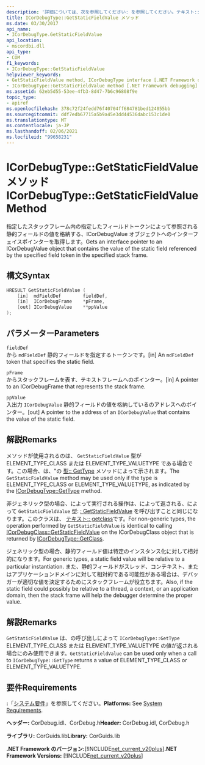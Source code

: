 ```yaml
---
description: '詳細については、次を参照してください: を参照してください。テキスト:: GetStaticFieldValue メソッド'
title: ICorDebugType::GetStaticFieldValue メソッド
ms.date: 03/30/2017
api_name:
- ICorDebugType.GetStaticFieldValue
api_location:
- mscordbi.dll
api_type:
- COM
f1_keywords:
- ICorDebugType::GetStaticFieldValue
helpviewer_keywords:
- GetStaticFieldValue method, ICorDebugType interface [.NET Framework debugging]
- ICorDebugType::GetStaticFieldValue method [.NET Framework debugging]
ms.assetid: 62eb5d55-53ee-4fb3-8d47-7b6c96808f9e
topic_type:
- apiref
ms.openlocfilehash: 378c72f24fedd76f40704ff684781bed124055bb
ms.sourcegitcommit: ddf7edb67715a5b9a45e3dd44536dabc153c1de0
ms.translationtype: MT
ms.contentlocale: ja-JP
ms.lasthandoff: 02/06/2021
ms.locfileid: "99658231"
---
```

# <a name="icordebugtypegetstaticfieldvalue-method"></a><span data-ttu-id="3e17b-103">ICorDebugType::GetStaticFieldValue メソッド</span><span class="sxs-lookup"><span data-stu-id="3e17b-103">ICorDebugType::GetStaticFieldValue Method</span></span>

<span data-ttu-id="3e17b-104">指定したスタックフレーム内の指定したフィールドトークンによって参照される静的フィールドの値を格納する、ICorDebugValue オブジェクトへのインターフェイスポインターを取得します。</span><span class="sxs-lookup"><span data-stu-id="3e17b-104">Gets an interface pointer to an ICorDebugValue object that contains the value of the static field referenced by the specified field token in the specified stack frame.</span></span>  
  
## <a name="syntax"></a><span data-ttu-id="3e17b-105">構文</span><span class="sxs-lookup"><span data-stu-id="3e17b-105">Syntax</span></span>  
  
```cpp  
HRESULT GetStaticFieldValue (  
    [in]  mdFieldDef        fieldDef,  
    [in]  ICorDebugFrame    *pFrame,  
    [out] ICorDebugValue    **ppValue  
);  
```  
  
## <a name="parameters"></a><span data-ttu-id="3e17b-106">パラメーター</span><span class="sxs-lookup"><span data-stu-id="3e17b-106">Parameters</span></span>  

 `fieldDef`  
 <span data-ttu-id="3e17b-107">から `mdFieldDef` 静的フィールドを指定するトークンです。</span><span class="sxs-lookup"><span data-stu-id="3e17b-107">[in] An `mdFieldDef` token that specifies the static field.</span></span>  
  
 `pFrame`  
 <span data-ttu-id="3e17b-108">からスタックフレームを表す、テキストフレームへのポインター。</span><span class="sxs-lookup"><span data-stu-id="3e17b-108">[in] A pointer to an ICorDebugFrame that represents the stack frame.</span></span>  
  
 `ppValue`  
 <span data-ttu-id="3e17b-109">入出力 `ICorDebugValue` 静的フィールドの値を格納しているのアドレスへのポインター。</span><span class="sxs-lookup"><span data-stu-id="3e17b-109">[out] A pointer to the address of an `ICorDebugValue` that contains the value of the static field.</span></span>  
  
## <a name="remarks"></a><span data-ttu-id="3e17b-110">解説</span><span class="sxs-lookup"><span data-stu-id="3e17b-110">Remarks</span></span>  

 <span data-ttu-id="3e17b-111">メソッドが使用されるのは、 `GetStaticFieldValue` 型が ELEMENT_TYPE_CLASS または ELEMENT_TYPE_VALUETYPE である場合です。この場合、は、"の [型:: GetType](icordebugtype-gettype-method.md) メソッドによって示されます。</span><span class="sxs-lookup"><span data-stu-id="3e17b-111">The `GetStaticFieldValue` method may be used only if the type is ELEMENT_TYPE_CLASS or ELEMENT_TYPE_VALUETYPE, as indicated by the [ICorDebugType::GetType](icordebugtype-gettype-method.md) method.</span></span>  
  
 <span data-ttu-id="3e17b-112">非ジェネリック型の場合、によって実行される操作は、によって返される、によって `GetStaticFieldValue` 型: [: GetStaticFieldValue](icordebugclass-getstaticfieldvalue-method.md) を呼び出すことと同じになります。このクラスは、 [テキスト:: getclass](icordebugtype-getclass-method.md)です。</span><span class="sxs-lookup"><span data-stu-id="3e17b-112">For non-generic types, the operation performed by `GetStaticFieldValue` is identical to calling [ICorDebugClass::GetStaticFieldValue](icordebugclass-getstaticfieldvalue-method.md) on the ICorDebugClass object that is returned by [ICorDebugType::GetClass](icordebugtype-getclass-method.md).</span></span>  
  
 <span data-ttu-id="3e17b-113">ジェネリック型の場合、静的フィールド値は特定のインスタンス化に対して相対的になります。</span><span class="sxs-lookup"><span data-stu-id="3e17b-113">For generic types, a static field value will be relative to a particular instantiation.</span></span> <span data-ttu-id="3e17b-114">また、静的フィールドがスレッド、コンテキスト、またはアプリケーションドメインに対して相対的である可能性がある場合は、デバッガーが適切な値を決定するためにスタックフレームが役立ちます。</span><span class="sxs-lookup"><span data-stu-id="3e17b-114">Also, if the static field could possibly be relative to a thread, a context, or an application domain, then the stack frame will help the debugger determine the proper value.</span></span>  
  
## <a name="remarks"></a><span data-ttu-id="3e17b-115">解説</span><span class="sxs-lookup"><span data-stu-id="3e17b-115">Remarks</span></span>  

 <span data-ttu-id="3e17b-116">`GetStaticFieldValue` は、の呼び出しによって `ICorDebugType::GetType` ELEMENT_TYPE_CLASS または ELEMENT_TYPE_VALUETYPE の値が返される場合にのみ使用できます。</span><span class="sxs-lookup"><span data-stu-id="3e17b-116">`GetStaticFieldValue` can be used only when a call to `ICorDebugType::GetType` returns a value of ELEMENT_TYPE_CLASS or ELEMENT_TYPE_VALUETYPE.</span></span>  
  
## <a name="requirements"></a><span data-ttu-id="3e17b-117">要件</span><span class="sxs-lookup"><span data-stu-id="3e17b-117">Requirements</span></span>  

 <span data-ttu-id="3e17b-118">**:**「[システム要件](../../get-started/system-requirements.md)」を参照してください。</span><span class="sxs-lookup"><span data-stu-id="3e17b-118">**Platforms:** See [System Requirements](../../get-started/system-requirements.md).</span></span>  
  
 <span data-ttu-id="3e17b-119">**ヘッダー:** CorDebug.idl、CorDebug.h</span><span class="sxs-lookup"><span data-stu-id="3e17b-119">**Header:** CorDebug.idl, CorDebug.h</span></span>  
  
 <span data-ttu-id="3e17b-120">**ライブラリ:** CorGuids.lib</span><span class="sxs-lookup"><span data-stu-id="3e17b-120">**Library:** CorGuids.lib</span></span>  
  
 <span data-ttu-id="3e17b-121">**.NET Framework のバージョン:**[!INCLUDE[net_current_v20plus](../../../../includes/net-current-v20plus-md.md)]</span><span class="sxs-lookup"><span data-stu-id="3e17b-121">**.NET Framework Versions:** [!INCLUDE[net_current_v20plus](../../../../includes/net-current-v20plus-md.md)]</span></span>
